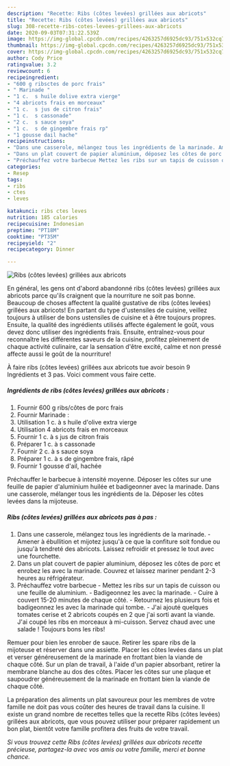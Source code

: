 ```yaml
---
description: "Recette: Ribs (côtes levées) grillées aux abricots"
title: "Recette: Ribs (côtes levées) grillées aux abricots"
slug: 308-recette-ribs-cotes-levees-grillees-aux-abricots
date: 2020-09-03T07:31:22.539Z
image: https://img-global.cpcdn.com/recipes/4263257d6925dc93/751x532cq70/ribs-cotes-levees-grillees-aux-abricots-photo-principale-de-la-recette.jpg
thumbnail: https://img-global.cpcdn.com/recipes/4263257d6925dc93/751x532cq70/ribs-cotes-levees-grillees-aux-abricots-photo-principale-de-la-recette.jpg
cover: https://img-global.cpcdn.com/recipes/4263257d6925dc93/751x532cq70/ribs-cotes-levees-grillees-aux-abricots-photo-principale-de-la-recette.jpg
author: Cody Price
ratingvalue: 3.2
reviewcount: 6
recipeingredient:
- "600 g ribsctes de porc frais"
- " Marinade "
- "1 c.  s huile dolive extra vierge"
- "4 abricots frais en morceaux"
- "1 c.  s jus de citron frais"
- "1 c.  s cassonade"
- "2 c.  s sauce soya"
- "1 c.  s de gingembre frais rp"
- "1 gousse dail hache"
recipeinstructions:
- "Dans une casserole, mélangez tous les ingrédients de la marinade. Amener à ébullition et mijotez jusqu&#39;à ce que la confiture soit fondue ou jusqu&#39;à tendreté des abricots. Laissez refroidir et pressez le tout avec une fourchette."
- "Dans un plat couvert de papier aluminium, déposez les côtes de porc et enrobez les avec la marinade. Couvrez et laissez mariner pendant 2-3 heures au réfrigérateur."
- "Préchauffez votre barbecue Mettez les ribs sur un tapis de cuisson ou une feuille de aluminium. Badigeonnez les avec la marinade. Cuire à couvert 15-20 minutes de chaque côté. Retournez les plusieurs fois et badigeonnez les avec la marinade qui tombe. J&#39;ai ajouté quelques tomates cerise et 2 abricots coupés en 2 que j&#39;ai sorti avant la viande. J&#39;ai coupé les ribs en morceaux à mi-cuisson. Servez chaud avec une salade ! Toujours bons les ribs!"
categories:
- Resep
tags:
- ribs
- ctes
- leves

katakunci: ribs ctes leves 
nutrition: 185 calories
recipecuisine: Indonesian
preptime: "PT18M"
cooktime: "PT35M"
recipeyield: "2"
recipecategory: Dinner

---
```



![Ribs (côtes levées) grillées aux abricots](https://img-global.cpcdn.com/recipes/4263257d6925dc93/751x532cq70/ribs-cotes-levees-grillees-aux-abricots-photo-principale-de-la-recette.jpg)

En général, les gens ont d'abord abandonné ribs (côtes levées) grillées aux abricots parce qu'ils craignent que la nourriture ne soit pas bonne. Beaucoup de choses affectent la qualité gustative de ribs (côtes levées) grillées aux abricots! En partant du type d'ustensiles de cuisine, veillez toujours à utiliser de bons ustensiles de cuisine et à être toujours propres. Ensuite, la qualité des ingrédients utilisés affecte également le goût, vous devez donc utiliser des ingrédients frais. Ensuite, entraînez-vous pour reconnaître les différentes saveurs de la cuisine, profitez pleinement de chaque activité culinaire, car la sensation d'être excité, calme et non pressé affecte aussi le goût de la nourriture!

<!--inarticleads1-->

À faire ribs (côtes levées) grillées aux abricots tue avoir besoin 9 Ingrédients et 3 pas. Voici comment vous faire cette.

##### Ingrédients de ribs (côtes levées) grillées aux abricots :

1. Fournir 600 g ribs/côtes de porc frais
1. Fournir  Marinade :
1. Utilisation 1 c. à s huile d&#39;olive extra vierge
1. Utilisation 4 abricots frais en morceaux
1. Fournir 1 c. à s jus de citron frais
1. Préparer 1 c. à s cassonade
1. Fournir 2 c. à s sauce soya
1. Préparer 1 c. à s de gingembre frais, râpé
1. Fournir 1 gousse d&#39;ail, hachée


Préchauffer le barbecue à intensité moyenne. Déposer les côtes sur une feuille de papier d&#39;aluminium huilée et badigeonner avec la marinade. Dans une casserole, mélanger tous les ingrédients de la. Déposer les côtes levées dans la mijoteuse. 

<!--inarticleads2-->

##### Ribs (côtes levées) grillées aux abricots pas à pas :

1. Dans une casserole, mélangez tous les ingrédients de la marinade. - Amener à ébullition et mijotez jusqu&#39;à ce que la confiture soit fondue ou jusqu&#39;à tendreté des abricots. Laissez refroidir et pressez le tout avec une fourchette.
1. Dans un plat couvert de papier aluminium, déposez les côtes de porc et enrobez les avec la marinade. Couvrez et laissez mariner pendant 2-3 heures au réfrigérateur.
1. Préchauffez votre barbecue - Mettez les ribs sur un tapis de cuisson ou une feuille de aluminium. - Badigeonnez les avec la marinade. - Cuire à couvert 15-20 minutes de chaque côté. - Retournez les plusieurs fois et badigeonnez les avec la marinade qui tombe. - J&#39;ai ajouté quelques tomates cerise et 2 abricots coupés en 2 que j&#39;ai sorti avant la viande. J&#39;ai coupé les ribs en morceaux à mi-cuisson. Servez chaud avec une salade ! Toujours bons les ribs!


Remuer pour bien les enrober de sauce. Retirer les spare ribs de la mijoteuse et réserver dans une assiette. Placer les côtes levées dans un plat et verser généreusement de la marinade en frottant bien la viande de chaque côté. Sur un plan de travail, à l&#39;aide d&#39;un papier absorbant, retirer la membrane blanche au dos des côtes. Placer les côtes sur une plaque et saupoudrer généreusement de la marinade en frottant bien la viande de chaque côté. 

<!--inarticleads1-->

<p>
La préparation des aliments un plat savoureux pour les membres de votre famille ne doit pas vous coûter des heures de travail dans la cuisine. Il existe un grand nombre de recettes telles que la recette Ribs (côtes levées) grillées aux abricots, que vous pouvez utiliser pour préparer rapidement un bon plat, bientôt votre famille profitera des fruits de votre travail.
</p>

<p>
<i>Si vous trouvez cette Ribs (côtes levées) grillées aux abricots recette précieuse, partagez-la avec vos amis ou votre famille, merci et bonne chance.</i>
</p>

